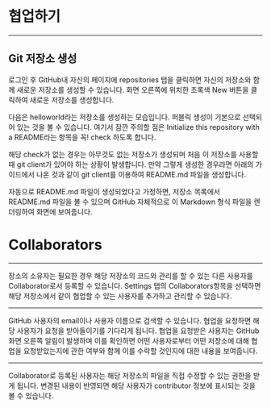 # 협업하기
***
## Git 저장소 생성
로그인 후 GitHub내 자신의 페이지에 repositories 탭을 클릭하면 자신의 저장소와 함께 새로운 저장소를 생성할 수 있습니다. 화면 오른쪽에 위치한 초록색 New 버튼을 클릭하여 새로운 저장소를 생성합니다.

다음은 helloworld라는 저장소를 생성하는 모습입니다. 퍼블릭 생성이 기본으로 선택되어 있는 것을 볼 수 있습니다. 여기서 잠깐 주의할 점은 Initialize this repository with a README라는 항목을 꼭! check 하도록 합니다.

해당 check가 없는 경우는 아무것도 없는 저장소가 생성되며 처음 이 저장소를 사용할 때 git client가 있어야 하는 상황이 발생합니다. 만약 그렇게 생성한 경우라면 아래의 가이드에서 나온 것과 같이 git client를 이용하여 README.md 파일을 생성합니다.

자동으로 README.md 파일이 생성되었다고 가정하면, 저장소 목록에서 README.md 파일을 볼 수 있으며 GitHub 자체적으로 이 Markdown 형식 파일을 렌더링하여 화면에 보여줍니다.

# Collaborators
***
장소의 소유자는 필요한 경우 해당 저장소의 코드와 관리를 할 수 있는 다른 사용자를 Collaborator로서 등록할 수 있습니다.
Settings 탭의 Collaborators항목을 선택하면 해당 저장소에서 같이 협업할 수 있는 사용자를 추가하고 관리할 수 있습니다.

***
GitHub 사용자의 email이나 사용자 이름으로 검색할 수 있습니다.
협업을 요청하면 해당 사용자가 요청을 받아들이기를 기다리게 됩니다.
협업을 요청받은 사용자는 GitHub 화면 오른쪽 알림이 발생하며
이를 확인하면 어떤 사용자로부터 어떤 저장소에 대해 협업을 요청받았는지에 관한 여부와 함께 이를 수락할 것인지에 대한 내용을 보여줍니다.
***
Collaborator로 등록된 사용자는 해당 저장소의 파일을 직접 수정할 수 있는 권한을 받게 됩니다.
변경된 내용이 반영되면 해당 사용자가 contributor 정보에 표시되는 것을 볼 수 있습니다.
